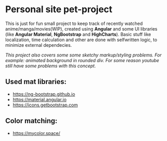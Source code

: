 # Personal site pet-project
This is just for fun small project to keep track of recently watched anime/manga/movies(WIP), created using **Angular** and some UI libraries (like **Angular Material**, **NgBootstrap** and **HighCharts**). Basic stuff like localization, time calculation and other are done with selfwritten logic, to minimize external dependecies. 

*This project also covers some some sketchy markup/styling problems. For example: animated background in rounded div. For some reason youtube still have some problems with this concept.*

## Used mat libraries:
- https://ng-bootstrap.github.io
- https://material.angular.io
- https://icons.getbootstrap.com
## Color matching:
- https://mycolor.space/
